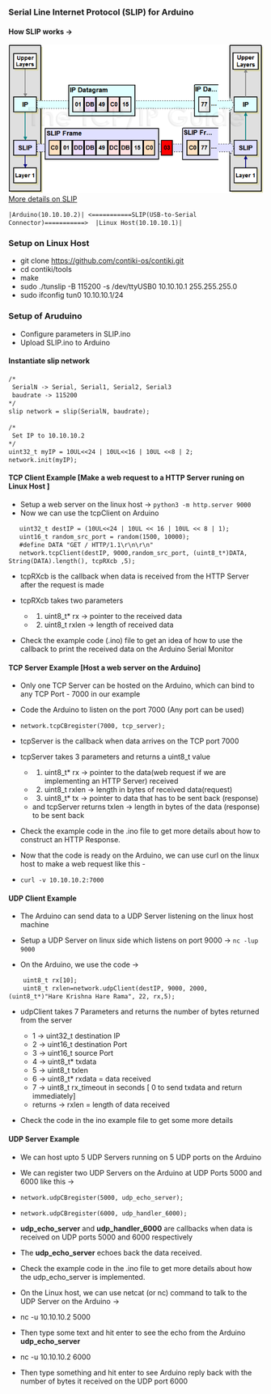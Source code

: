 ### Serial Line Internet Protocol (SLIP) for Arduino


#### How SLIP works ->
![](slip.png)
[More details on SLIP](http://216.92.67.219/free/t_SerialLineInternetProtocolSLIP-2.htm)


	|Arduino(10.10.10.2)| <===========SLIP(USB-to-Serial Connector)===========>  |Linux Host(10.10.10.1)|

### Setup on Linux Host
  * git clone https://github.com/contiki-os/contiki.git
  * cd contiki/tools
  * make
  * sudo ./tunslip -B 115200 -s /dev/ttyUSB0 10.10.10.1 255.255.255.0
  * sudo ifconfig tun0 10.10.10.1/24


### Setup of Aruduino
  * Configure parameters in SLIP.ino
  * Upload SLIP.ino to Arduino
  
#### Instantiate slip network
```
/*
 SerialN -> Serial, Serial1, Serial2, Serial3
 baudrate -> 115200
*/
slip network = slip(SerialN, baudrate);

/*
 Set IP to 10.10.10.2
*/
uint32_t myIP = 10UL<<24 | 10UL<<16 | 10UL <<8 | 2;
network.init(myIP);
```

#### TCP Client Example [Make a web request to a HTTP Server runing on Linux Host ]

 - Setup a web server on the linux host -> `python3 -m http.server 9000`
 - Now we can use the tcpClient on Arduino

```
   uint32_t destIP = (10UL<<24 | 10UL << 16 | 10UL << 8 | 1);
   uint16_t random_src_port = random(1500, 10000);
   #define DATA "GET / HTTP/1.1\r\n\r\n"
   network.tcpClient(destIP, 9000,random_src_port, (uint8_t*)DATA, String(DATA).length(), tcpRXcb ,5);
```
 - tcpRXcb is the callback when data is received from the HTTP Server after the request is made
 - tcpRXcb takes two parameters 
	- 1. uint8_t* rx -> pointer to the received data 
	- 2. uint8_t  rxlen -> length of received data
 
 - Check the example code (.ino) file to get an idea of how to use the callback to print the received data on the Arduino Serial Monitor 

#### TCP Server Example [Host a web server on the Arduino]
 - Only one TCP Server can be hosted on the Arduino, which can bind to any TCP Port - 7000 in our example
 - Code the Arduino to listen on the port 7000 (Any port can be used)
 - `network.tcpCBregister(7000, tcp_server);`
 - tcpServer is the callback when data arrives on the TCP port 7000
 - tcpServer takes 3 parameters and returns a uint8_t value
	- 1. uint8_t* rx -> pointer to the data(web request if we are implementing an HTTP Server) received
	- 2. uint8_t rxlen -> length in bytes of received data(request)
	- 3. uint8_t* tx -> pointer to data that has to be sent back (response)
	- and tcpServer returns txlen -> length in bytes of the data (response) to be sent back 
 - Check the example code in the .ino file to get more details about how to construct an HTTP Response.

 - Now that the code is ready on the Arduino, we can use curl on the linux host to make a web request like this -
 - `curl -v 10.10.10.2:7000`

#### UDP Client Example
 - The Arduino can send data to a UDP Server listening on the linux host machine
 - Setup a UDP Server on linux side which listens on port 9000 -> `nc -lup 9000`
 
 - On the Arduino, we use the code ->
``` 
    uint8_t rx[10];
    uint8_t rxlen=network.udpClient(destIP, 9000, 2000, (uint8_t*)"Hare Krishna Hare Rama", 22, rx,5); 
```
 - udpClient takes 7 Parameters and returns the number of bytes returned from the server
  
	- 1 -> uint32_t destination IP
	- 2 -> uint16_t destination Port
	- 3 -> uint16_t source Port
	- 4 -> uint8_t* txdata
	- 5 -> uint8_t  txlen
	- 6 -> uint8_t* rxdata = data received
	- 7 -> uint8_t  rx_timeout in seconds [ 0 to send txdata and return immediately]
	- returns -> rxlen = length of data received
 
 - Check the code in the ino example file to get some more details

 
#### UDP Server Example

 - We can host upto 5 UDP Servers running on 5 UDP ports on the Arduino
 - We can register two UDP Servers on the Arduino at UDP Ports 5000 and 6000 like this ->
 - `network.udpCBregister(5000, udp_echo_server);`
 - `network.udpCBregister(6000, udp_handler_6000);` 
 - **udp_echo_server** and **udp_handler_6000** are callbacks when data is received on UDP ports 5000 and 6000 respectively
 - The **udp_echo_server** echoes back the data  received.
 - Check the example code in the .ino file to get more details about how the udp_echo_server is implemented.

 - On the Linux host, we can use netcat (or nc) command to talk to the UDP Server on the Arduino ->
 - nc -u 10.10.10.2 5000
 - Then type some text and hit enter to see the echo from the Arduino **udp_echo_server**
 - nc -u 10.10.10.2 6000 
 - Then type something and hit enter to see Arduino reply back with the number of bytes it received on the UDP port 6000

